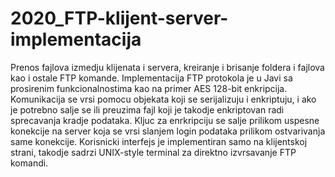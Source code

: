 # 2020_FTP-klijent-server-implementacija
Prenos fajlova izmedju klijenata i servera, kreiranje i brisanje foldera i fajlova kao i ostale FTP komande. Implementacija FTP protokola je u Javi sa prosirenim funkcionalnostima kao na primer AES 128-bit enkripcija. Komunikacija se vrsi pomocu objekata koji se serijalizuju i enkriptuju, i ako je potrebno salje se ili preuzima fajl koji je takodje enkriptovan radi sprecavanja kradje podataka. Kljuc za enrkripciju se salje prilikom uspesne konekcije na server koja se vrsi slanjem login podataka prilikom ostvarivanja same konekcije. Korisnicki interfejs je implementiran samo na klijentskoj strani, takodje sadrzi UNIX-style terminal za direktno izvrsavanje FTP komandi.
